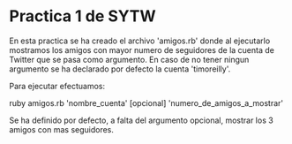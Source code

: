 Practica 1 de SYTW
=================

En esta practica se ha creado el archivo 'amigos.rb' donde al ejecutarlo mostramos 
los amigos con mayor numero de seguidores de la cuenta de Twitter que se pasa como
argumento. En caso de no tener ningun argumento se ha declarado por defecto la
cuenta 'timoreilly'.

Para ejecutar efectuamos:

ruby amigos.rb 'nombre_cuenta' [opcional] 'numero_de_amigos_a_mostrar'

Se ha definido por defecto, a falta del argumento opcional, mostrar los 3 amigos
con mas seguidores.
